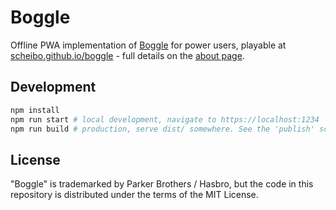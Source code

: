 # Boggle

Offline PWA implementation of [Boggle](https://en.wikipedia.org/wiki/Boggle) for power users,
playable at [scheibo.github.io/boggle](https://scheibo.github.io/boggle/) - full details on the [about
page](https://scheibo.github.io/boggle/about/).

## Development

```sh
npm install
npm run start # local development, navigate to https://localhost:1234
npm run build # production, serve dist/ somewhere. See the 'publish' script as an example
```

## License

"Boggle" is trademarked by Parker Brothers / Hasbro, but the code in this repository is distributed
under the terms of the MIT License.
